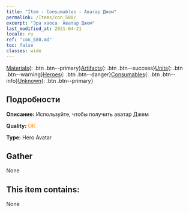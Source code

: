 ```yaml
---
title: "Item - Consumables - Аватар Джем"
permalink: /Items/con_580/
excerpt: "Эра хаоса  Аватар Джем"
last_modified_at: 2021-04-21
locale: ru
ref: "con_580.md"
toc: false
classes: wide
---
```

 [Materials](/ru/Items/){: .btn .btn--primary}[Artifacts](/ru/Items/Artifacts/){: .btn .btn--success}[Units](/ru/Items/Units/){: .btn .btn--warning}[Heroes](/ru/Items/Heroes/){: .btn .btn--danger}[Consumables](/ru/Items/Consumables/){: .btn .btn--info}[Unknown](/ru/Items/Unknown/){: .btn .btn--primary}

## Подробности
 **Описание:** Используйте, чтобы получить аватар Джем

 **Quality:** <span style="color: #FF8C00">OK</span>

 **Type:** Hero Avatar

## Gather

  None

## This item contains:

  None

